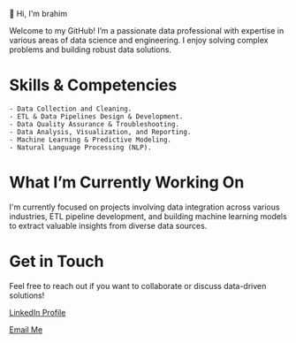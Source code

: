 👋 Hi, I'm brahim

Welcome to my GitHub! I’m a passionate data professional with expertise in various areas of data science and engineering. I enjoy solving complex problems and building robust data solutions.

# Skills & Competencies

    - Data Collection and Cleaning.
    - ETL & Data Pipelines Design & Development.
    - Data Quality Assurance & Troubleshooting.
    - Data Analysis, Visualization, and Reporting.
    - Machine Learning & Predictive Modeling.
    - Natural Language Processing (NLP).

# What I’m Currently Working On

I'm currently focused on projects involving data integration across various industries, ETL pipeline development, and building machine learning models to extract valuable insights from diverse data sources.

# Get in Touch

Feel free to reach out if you want to collaborate or discuss data-driven solutions!

[LinkedIn Profile](https://www.linkedin.com/in/brahimakerkouch/)

[Email Me](mailto:ibrahimakerkouch@gmail.com)
